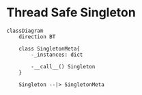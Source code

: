 # Thread Safe Singleton

```mermaid
classDiagram
    direction BT

    class SingletonMeta{
        -_instances: dict

        -__call__() Singleton
    }
    
    Singleton --|> SingletonMeta
```
